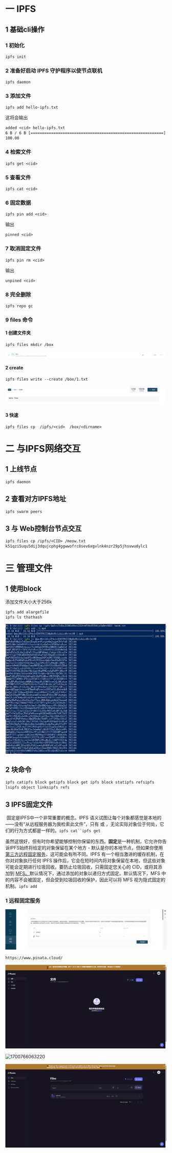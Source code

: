 # 一 IPFS

## 1 基础cli操作

### 1 初始化

```
ipfs init
```

### 2 准备好启动 IPFS 守护程序以使节点联机

```
ipfs daemon
```

### 3 添加文件

```
ipfs add hello-ipfs.txt
```

这将会输出

```
added <cid> hello-ipfs.txt
6 B / 6 B [==========================================================] 100.00
```

### 4 检索文件

```
ipfs get <cid>
```

### 5 查看文件

```
ipfs cat <cid>
```

### 6 固定数据

```
ipfs pin add <cid>
```

输出

```
pinned <cid>
```

### 7 取消固定文件

```
ipfs pin rm <cid>
```

输出

```
unpined <cid>
```

###  8 完全删除

```
ipfs repo gc
```

### 9 files 命令

#### 1 创建文件夹

```
ipfs files mkdir /box 
```

![1700768353539](assets/1700768353539.png)

#### 2 create

```
ipfs files write --create /box/1.txt 
```

![1700768611021](assets/1700768611021.png)

#### 3 快速

```
ipfs files cp  /ipfs/<cid>  /box/<dirname>
```



# 二 与IPFS网络交互

## 1 上线节点

```
ipfs daemon
```

## 2 查看对方IPFS地址

```
ipfs swarm peers
```

## 3 与 Web控制台节点交互

```
ipfs files cp /ipfs/<CID> /meow.txt
k51qzi5uqu5dij3dqujcphg4ggwwofrc8sev6xgvlnk4nzr29p5jhsvwudylc1
```

# 三 管理文件

## 1 使用block

添加文件大小大于256k ​	

```
ipfs add alargefile
ipfs ls thathash
```

![](assets/1700762177597.png)

## 2 块命令

```
ipfs catipfs block getipfs block get ipfs block statipfs refsipfs lsipfs object linksipfs refs
```

## 3 IPFS固定文件

​	固定是IPFS中一个非常重要的概念。IPFS 语义试图让每个对象都感觉是本地的——没有“从远程服务器为我检索此文件”，只有 或 ，无论实际对象位于何处，它们的行为方式都是一样的。`ipfs cat``ipfs get`

虽然这很好，但有时你希望能够控制你保留的东西。**固定**是一种机制，它允许你告诉IPFS始终将给定的对象保留在某个地方 - 默认是你的本地节点，但如果你使用[第三方远程固定服务](https://docs.ipfs.tech/how-to/work-with-pinning-services/)，这可能会有所不同。IPFS 有一个相当激进的缓存机制，在你对对象执行任何 IPFS 操作后，它会在短时间内将对象保留在本地，但这些对象可能会定期进行垃圾回收。要防止垃圾回收，只需固定您关心的 CID，或将其添加到 [MFS。](https://docs.ipfs.tech/concepts/file-systems/#mutable-file-system-mfs)默认情况下，通过添加的对象以递归方式固定。默认情况下，MFS 中的内容不会被固定，但会受到垃圾回收的保护，因此可以将 MFS 视为隐式固定的机制。`ipfs add`

### 1 远程固定服务

![](assets/1700766131133-1700768045798.png)

```
https://www.pinata.cloud/
```

![](assets/1700766017025.png)

![1700766063220](C:\Users\qjy\AppData\Roaming\Typora\typora-user-images\1700766063220.png)

![](assets/1700766095556.png)

